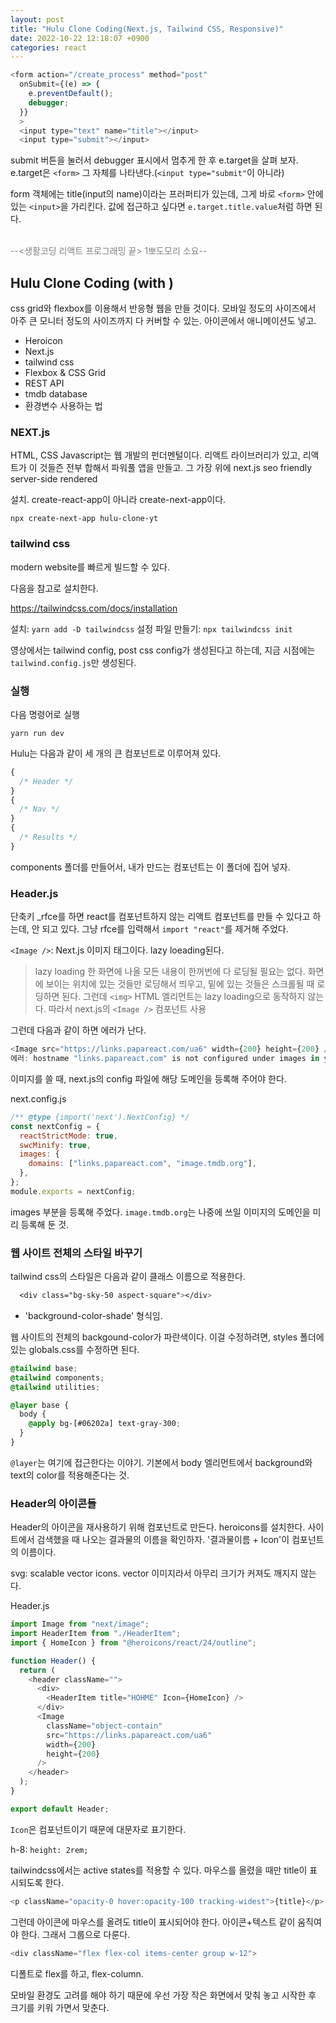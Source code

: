 ```yaml
---
layout: post
title: "Hulu Clone Coding(Next.js, Tailwind CSS, Responsive)"
date: 2022-10-22 12:18:07 +0900
categories: react
---
```


```js
<form action="/create_process" method="post"
  onSubmit={(e) => {
    e.preventDefault();
    debugger;
  }}
  >
  <input type="text" name="title"></input>
  <input type="submit"></input>
```

submit 버튼을 눌러서 debugger 표시에서 멈추게 한 후 e.target을 살펴 보자. e.target은 `<form>` 그 자체를 나타낸다.(`<input type="submit"`이 아니라)

form 객체에는 title(input의 name)이라는 프러퍼티가 있는데, 그게 바로 `<form>` 안에 있는 `<input>`을 가리킨다. 값에 접근하고 싶다면 `e.target.title.value`처럼 하면 된다.

<br><font color="grey">--<생활코딩 리액트 프로그래밍 끝> 1뽀도모리 소요--</font>

## Hulu Clone Coding (with )

css grid와 flexbox를 이용해서 반응형 웹을 만들 것이다. 모바일 정도의 사이즈에서 아주 큰 모니터 정도의 사이즈까지 다 커버할 수 있는. 아이콘에서 애니메이션도 넣고.

- Heroicon
- Next.js
- tailwind css
- Flexbox & CSS Grid
- REST API
- tmdb database
- 환경변수 사용하는 법

### NEXT.js

HTML, CSS Javascript는 웹 개발의 펀더멘털이다. 리액트 라이브러리가 있고, 리액트가 이 것들즌 전부 합해서 파워풀 앱을 만들고. 그 가장 위에 next.js
seo friendly server-side rendered

설치. create-react-app이 아니라 create-next-app이다.

```
npx create-next-app hulu-clone-yt
```

### tailwind css

modern website를 빠르게 빌드할 수 있다.

다음을 참고로 설치한다.

https://tailwindcss.com/docs/installation

설치: `yarn add -D tailwindcss`
설정 파일 만들기: `npx tailwindcss init`

영상에서는 tailwind config, post css config가 생성된다고 하는데, 지금 시점에는 `tailwind.config.js`만 생성된다.

### 실행

다음 명령어로 실행

`yarn run dev`

Hulu는 다음과 같이 세 개의 큰 컴포넌트로 이루어져 있다.

```js
{
  /* Header */
}
{
  /* Nav */
}
{
  /* Results */
}
```

components 폴더를 만들어서, 내가 만드는 컴포넌트는 이 폴더에 집어 넣자.

### Header.js

단축키 \_rfce를 하면 react를 컴포넌트하지 않는 리액트 컴포넌트를 만들 수 있다고 하는데, 안 되고 있다. 그냥 rfce를 입력해서 `import "react"`를 제거해 주었다.

`<Image />`: Next.js 이미지 태그이다. lazy loeading된다.

> lazy loading
> 한 화면에 나올 모든 내용이 한꺼번에 다 로딩될 필요는 없다. 화면에 보이는 위치에 있는 것들만 로딩해서 띄우고, 밑에 있는 것들은 스크롤될 때 로딩하면 된다.
> 그런데 `<img>` HTML 엘리먼트는 lazy loading으로 동작하지 않는다. 따라서 next.js의 `<Image />` 컴포넌트 사용

그런데 다음과 같이 하면 에러가 난다.

```js
<Image src="https://links.papareact.com/ua6" width={200} height={200} />
에러: hostname "links.papareact.com" is not configured under images in your `next.config.js`
```

이미지를 쓸 때, next.js의 config 파일에 해당 도메인을 등록해 주어야 한다.

next.config.js

```js
/** @type {import('next').NextConfig} */
const nextConfig = {
  reactStrictMode: true,
  swcMinify: true,
  images: {
    domains: ["links.papareact.com", "image.tmdb.org"],
  },
};
module.exports = nextConfig;
```

images 부분을 등록해 주었다. `image.tmdb.org`는 나중에 쓰일 이미지의 도메인을 미리 등록해 둔 것.

### 웹 사이트 전체의 스타일 바꾸기

tailwind css의 스타일은 다음과 같이 클래스 이름으로 적용한다.

```css
  <div class="bg-sky-50 aspect-square"></div>
```

- 'background-color-shade' 형식임.

웹 사이트의 전체의 backgound-color가 파란색이다. 이걸 수정하려면, styles 폴더에 있는 globals.css를 수정하면 된다.

```css
@tailwind base;
@tailwind components;
@tailwind utilities;

@layer base {
  body {
    @apply bg-[#06202a] text-gray-300;
  }
}
```

`@layer`는 여기에 접근한다는 이야기. 기본에서 body 엘리먼트에서 background와 text의 color를 적용해준다는 것.

### Header의 아이콘들

Header의 아이콘을 재사용하기 위해 컴포넌트로 만든다. heroicons를 설치한다. 사이트에서 검색했을 때 나오는 결과물의 이름을 확인하자. '결과물이름 + Icon'이 컴포넌트의 이름이다.

svg: scalable vector icons. vector 이미지라서 아무리 크기가 커져도 깨지지 않는다.

Header.js

```js
import Image from "next/image";
import HeaderItem from "./HeaderItem";
import { HomeIcon } from "@heroicons/react/24/outline";

function Header() {
  return (
    <header className="">
      <div>
        <HeaderItem title="HOHME" Icon={HomeIcon} />
      </div>
      <Image
        className="object-contain"
        src="https://links.papareact.com/ua6"
        width={200}
        height={200}
      />
    </header>
  );
}

export default Header;
```

`Icon`은 컴포넌트이기 때문에 대문자로 표기한다.

h-8: `height: 2rem;`

tailwindcss에서는 active states를 적용할 수 있다. 마우스를 올렸을 때만 title이 표시되도록 한다.

```js
<p className="opacity-0 hover:opacity-100 tracking-widest">{title}</p>
```

그런데 아이콘에 마우스를 올려도 title이 표시되어야 한다. 아이콘+텍스트 같이 움직여야 한다. 그래서 그룹으로 다룬다.

```js
<div className="flex flex-col items-center group w-12">
```

디폴트로 flex를 하고, flex-column.

모바일 환경도 고려를 해야 하기 때문에 우선 가장 작은 화면에서 맞춰 놓고 시작한 후 크기를 키워 가면서 맞춘다.
